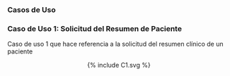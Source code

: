 ### Casos de Uso

### Caso de Uso 1: Solicitud del Resumen de Paciente

Caso de uso 1 que hace referencia a la solicitud del resumen clínico de un paciente

<div align="center" >
  {% include C1.svg %}
</div>
<br clear="all"/>